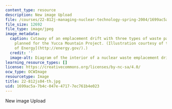 ```yaml
---
content_type: resource
description: New image Upload
file: /courses/22-812j-managing-nuclear-technology-spring-2004/1699ac5a7b4c047e47177ec761b4e023_22-812js04-th.jpg
file_size: 12692
file_type: image/jpeg
image_metadata:
  caption: Cutaway of an emplacement drift with three types of waste packages, as
    planned for the Yucca Mountain Project. (Illustration courtesy of the U.S. [Department
    of Energy](http://energy.gov/).)
  credit: ''
  image-alt: Diagram of the interior of a nuclear waste emplacement drift.
learning_resource_types: []
license: https://creativecommons.org/licenses/by-nc-sa/4.0/
ocw_type: OCWImage
resourcetype: Image
title: 22-812js04-th.jpg
uid: 1699ac5a-7b4c-047e-4717-7ec761b4e023
---
```

New image Upload